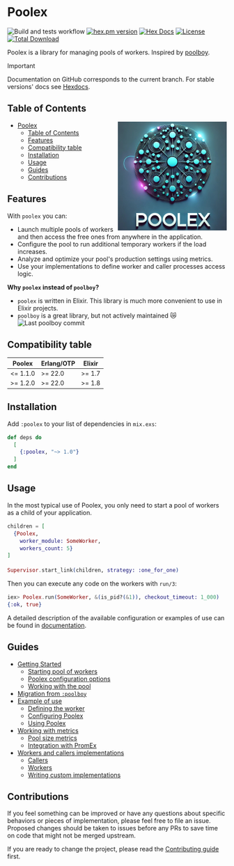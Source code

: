 # Poolex

![Build and tests workflow](https://github.com/general-CbIC/poolex/actions/workflows/ci-tests.yml/badge.svg)
[![hex.pm version](https://img.shields.io/hexpm/v/poolex.svg?style=flat)](https://hex.pm/packages/poolex)
[![Hex Docs](https://img.shields.io/badge/hex-docs-lightgreen.svg?style=flat)](https://hexdocs.pm/poolex/)
[![License](https://img.shields.io/hexpm/l/poolex.svg?style=flat)](https://github.com/general-CbIC/poolex/blob/main/LICENSE)
[![Total Download](https://img.shields.io/hexpm/dt/poolex.svg?style=flat)](https://hex.pm/packages/poolex)

Poolex is a library for managing pools of workers. Inspired by [poolboy](https://github.com/devinus/poolboy).

> [!IMPORTANT]  
> Documentation on GitHub corresponds to the current branch. For stable versions' docs see [Hexdocs](https://hexdocs.pm/poolex/).

## Table of Contents

<img alt="Poolex logo" src="assets/poolex.png" width="250" height="250" align="right"/>

- [Poolex](#poolex)
  - [Table of Contents](#table-of-contents)
  - [Features](#features)
  - [Compatibility table](#compatibility-table)
  - [Installation](#installation)
  - [Usage](#usage)
  - [Guides](#guides)
  - [Contributions](#contributions)

## Features

With `poolex` you can:

- Launch multiple pools of workers and then access the free ones from anywhere in the application.
- Configure the pool to run additional temporary workers if the load increases.
- Analyze and optimize your pool's production settings using metrics.
- Use your implementations to define worker and caller processes access logic.

**Why `poolex` instead of `poolboy`?**
  
- `poolex` is written in Elixir. This library is much more convenient to use in Elixir projects.
- `poolboy` is a great library, but not actively maintained :crying_cat_face:![Last poolboy commit](https://img.shields.io/github/last-commit/devinus/poolboy?style=flat)

## Compatibility table

| Poolex   | Erlang/OTP | Elixir |
|----------|------------|--------|
| <= 1.1.0 | >= 22.0    | >= 1.7 |
| >= 1.2.0 | >= 22.0    | >= 1.8 |

## Installation

Add `:poolex` to your list of dependencies in `mix.exs`:

```elixir
def deps do
  [
    {:poolex, "~> 1.0"}
  ]
end
```

## Usage

In the most typical use of Poolex, you only need to start a pool of workers as a child of your application.

```elixir
children = [
  {Poolex,
    worker_module: SomeWorker,
    workers_count: 5}
]

Supervisor.start_link(children, strategy: :one_for_one)
```

Then you can execute any code on the workers with `run/3`:

```elixir
iex> Poolex.run(SomeWorker, &(is_pid?(&1)), checkout_timeout: 1_000)
{:ok, true}
```

A detailed description of the available configuration or examples of use can be found in [documentation](https://hexdocs.pm/poolex/getting-started.html).

## Guides

- [Getting Started](https://hexdocs.pm/poolex/getting-started.html)
  - [Starting pool of workers](https://hexdocs.pm/poolex/getting-started.html#starting-pool-of-workers)
  - [Poolex configuration options](https://hexdocs.pm/poolex/getting-started.html#starting-pool-of-workers)
  - [Working with the pool](https://hexdocs.pm/poolex/getting-started.html#working-with-the-pool)
- [Migration from `:poolboy`](https://hexdocs.pm/poolex/migration-from-poolboy.html)
- [Example of use](https://hexdocs.pm/poolex/example-of-use.html)
  - [Defining the worker](https://hexdocs.pm/poolex/example-of-use.html#defining-the-worker)
  - [Configuring Poolex](https://hexdocs.pm/poolex/example-of-use.html#configuring-poolex)
  - [Using Poolex](https://hexdocs.pm/poolex/example-of-use.html#using-poolex)
- [Working with metrics](https://hexdocs.pm/poolex/pool-metrics.html)
  - [Pool size metrics](https://hexdocs.pm/poolex/pool-metrics.html#pool-size-metrics)
  - [Integration with PromEx](https://hexdocs.pm/poolex/pool-metrics.html#integration-with-promex)
- [Workers and callers implementations](https://hexdocs.pm/poolex/workers-and-callers-implementations.html)
  - [Callers](https://hexdocs.pm/poolex/workers-and-callers-implementations.html#callers)
  - [Workers](https://hexdocs.pm/poolex/workers-and-callers-implementations.html#workers)
  - [Writing custom implementations](https://hexdocs.pm/poolex/workers-and-callers-implementations.html#writing-custom-implementations)

## Contributions

If you feel something can be improved or have any questions about specific behaviors or pieces of implementation, please feel free to file an issue. Proposed changes should be taken to issues before any PRs to save time on code that might not be merged upstream.

If you are ready to change the project, please read the [Contributing guide](docs/CONTRIBUTING.md) first.
